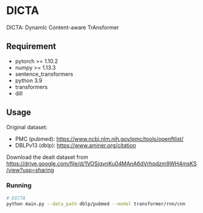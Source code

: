 # DICTA
DICTA: DynamIc Content-aware TrAnsformer 


## Requirement

* pytorch >= 1.10.2
* numpy >= 1.13.3
* sentence_transformers
* python 3.9
* transformers
* dill



## Usage
Original dataset:
* PMC (pubmed): https://www.ncbi.nlm.nih.gov/pmc/tools/openftlist/
* DBLPv13 (dblp): https://www.aminer.org/citation

Download the dealt dataset from https://drive.google.com/file/d/1VOSjqvnKu04MAnA6dVrhpdzm9WH4msKS/view?usp=sharing


### Running
```sh
# DICTA
python main.py --data_path dblp/pubmed --model transformer/rnn/cnn
```

